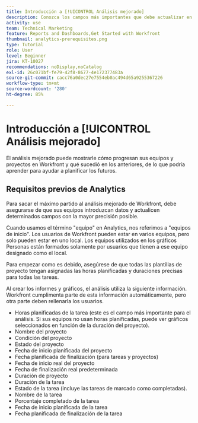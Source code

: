 ```yaml
---
title: Introducción a [!UICONTROL Análisis mejorado]
description: Conozca los campos más importantes que debe actualizar en Workfront para que Análisis mejorado le muestre cómo progresan sus equipos y proyectos en Workfront.
activity: use
team: Technical Marketing
feature: Reports and Dashboards,Get Started with Workfront
thumbnail: analytics-prerequisites.png
type: Tutorial
role: User
level: Beginner
jira: KT-10027
recommendations: noDisplay,noCatalog
exl-id: 26c071bf-fe79-42f8-8677-4e172377483a
source-git-commit: cacc76a0dec27e7554eb0ac494d65a9255367226
workflow-type: tm+mt
source-wordcount: '280'
ht-degree: 85%

---
```


# Introducción a [!UICONTROL Análisis mejorado]

El análisis mejorado puede mostrarle cómo progresan sus equipos y proyectos en Workfront y qué sucedió en los anteriores, de lo que podría aprender para ayudar a planificar los futuros.

## Requisitos previos de Analytics

Para sacar el máximo partido al análisis mejorado de Workfront, debe asegurarse de que sus equipos introduzcan datos y actualicen determinados campos con la mayor precisión posible.

Cuando usamos el término &quot;equipo&quot; en Analytics, nos referimos a &quot;equipos de inicio&quot;. Los usuarios de Workfront pueden estar en varios equipos, pero solo pueden estar en uno local. Los equipos utilizados en los gráficos Personas están formados solamente por usuarios que tienen a ese equipo designado como el local.

Para empezar como es debido, asegúrese de que todas las plantillas de proyecto tengan asignadas las horas planificadas y duraciones precisas para todas las tareas.

Al crear los informes y gráficos, el análisis utiliza la siguiente información. Workfront cumplimenta parte de esta información automáticamente, pero otra parte deben rellenarla los usuarios.

* Horas planificadas de la tarea (este es el campo más importante para el análisis. Si sus equipos no usan horas planificadas, puede ver gráficos seleccionados en función de la duración del proyecto).
* Nombre del proyecto
* Condición del proyecto
* Estado del proyecto
* Fecha de inicio planificada del proyecto
* Fecha planificada de finalización (para tareas y proyectos)
* Fecha de inicio real del proyecto
* Fecha de finalización real predeterminada
* Duración de proyecto
* Duración de la tarea
* Estado de la tarea (incluye las tareas de marcado como completadas).
* Nombre de la tarea
* Porcentaje completado de la tarea
* Fecha de inicio planificada de la tarea
* Fecha planificada de finalización de la tarea
